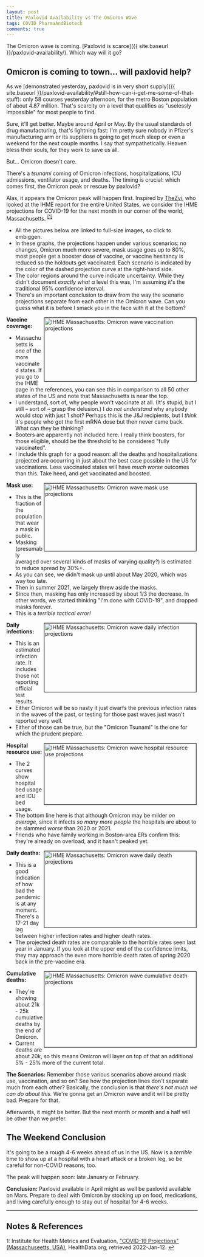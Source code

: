 ```yaml
---
layout: post
title: Paxlovid Availability vs the Omicron Wave
tags: COVID PharmaAndBiotech 
comments: true
---
```


The Omicron wave is coming.  [Paxlovid is scarce]({{ site.baseurl }}/paxlovid-availability/).
Which way will it go?  


## Omicron is coming to town&hellip; will paxlovid help?  

As we [demonstrated yesterday, paxlovid is in very short supply]({{ site.baseurl }}/paxlovid-availability/#still-how-can-i-get-me-some-of-that-stuff):
only 58 courses yesterday afternoon, for the metro Boston population of about 4.87
million.  That's scarcity on a level that qualifies as "uselessly impossible" for most
people to find.  

Sure, it'll get better.  Maybe around April or May.  By the usual standards of drug
manufacturing, that's lightning fast: I'm pretty sure nobody in Pfizer's manufacturing arm
or its suppliers is going to get much sleep or even a weekend for the next couple months.
I say that sympathetically.  Heaven bless their souls, for they work to save us all.  

But&hellip; Omicron doesn't care.  

There's a _tsunami_ coming of Omicron infections, hospitalizations, ICU admissions, 
ventilator usage, and deaths.  The timing is crucial: which comes first, the Omicron peak
or rescue by paxlovid?  

Alas, it appears the Omicron peak will happen first.  Inspired by
[TheZvi](https://thezvi.wordpress.com/2022/01/10/the-ihme-report/), who looked at the IHME
report for the entire United States, we consider the IHME projections for
COVID-19 for the next month in our corner of the world,
Massachusetts. <sup id="fn1a">[[1]](#fn1)</sup>  
- All the pictures below are linked to full-size images, so click to embiggen.  
- In these graphs, the projections happen under various scenarios: no changes, Omicron much more
  severe, mask usage goes up to 80%, most people get a booster dose of vaccine, or vaccine
  hesitancy is reduced so the holdouts get vaccinated.  Each scenario is indicated by the
  color of the dashed projection curve at the right-hand side.  
- The color regions around the curve indicate uncertainty.  While they didn't document
  _exactly what_ $\alpha$ level this was, I'm assuming it's the traditional 95% confidence
  interval.  
- There's an important conclusion to draw from the way the scenario projections separate
  from each other in the Omicron wave.  Can you guess what it is before I smack you in the
  face with it at the bottom?  

<a href="{{ site.baseurl }}/images/2022-01-12-paxlovid-availability-vs-omicron-wave-proj-vax.jpg"><img src="{{ site.baseurl }}/images/2022-01-12-paxlovid-availability-vs-omicron-wave-proj-vax-thumb.jpg" width="400" height="167" alt="IHME Massachusetts: Omicron wave vaccination projections" title="IHME Massachusetts: Omicron wave vaccination projections" style="float: right; margin: 3px 3px 3px 3px; border: 1px solid #000000;"></a>
__Vaccine coverage:__  
- Massachusetts is one of the more vaccinated states.  If you go to the IHME page in the
  references, you can see this in comparison to all 50 other states of the US and note
  that Massachusetts is near the top.  
- I understand, sort of, why people won't vaccinate at all.  (It's stupid, but I still
  &ndash; sort of &ndash; grasp the delusion.)  I _do not understand_ why anybody would stop with just 1
  shot?  Perhaps this is the J&amp;J recipients, but I _think_ it's people who got the
  first mRNA dose but then never came back.  What can they be thinking?  
- Booters are apparently not included here.  I really think boosters, for those eligible,
  should be the threshold to be considered "fully vaccinated".  
- I include this graph for a good reason: all the deaths and hospitalizations projected
  are occurring in just about the best case possible in the US for vaccinations.  Less
  vaccinated states will have _much worse_ outcomes than this.  Take heed, and get
  vaccinated and boosted.  

<a href="{{ site.baseurl }}/images/2022-01-12-paxlovid-availability-vs-omicron-wave-proj-masks.jpg"><img src="{{ site.baseurl }}/images/2022-01-12-paxlovid-availability-vs-omicron-wave-proj-masks-thumb.jpg" width="400" height="178" alt="IHME Massachusetts: Omicron wave mask use projections" title="IHME Massachusetts: Omicron wave mask use projections" style="float: right; margin: 3px 3px 3px 3px; border: 1px solid #000000;"></a>
__Mask use:__  
- This is the fraction of the population that wear a mask in public.  
- Masking (presumably   averaged over several kinds of masks of varying quality?) is
  estimated to reduce spread by 30%+.  
- As you can see, we didn't mask up until about May 2020, which was way too late.  
- Then in summer 2021, we largely threw aside the masks.  
- Since then, masking has only increased by about 1/3 the decrease.  In other words, we
  started thinking "I'm done with COVID-19", and dropped masks forever.  
- This is a _terrible tactical error!_  

<a href="{{ site.baseurl }}/images/2022-01-12-paxlovid-availability-vs-omicron-wave-proj-infect.jpg"><img src="{{ site.baseurl }}/images/2022-01-12-paxlovid-availability-vs-omicron-wave-proj-infect-thumb.jpg" width="400" height="181" alt="IHME Massachusetts: Omicron wave daily infection projections" title="IHME Massachusetts: Omicron wave daily infection projections" style="float: right; margin: 3px 3px 3px 3px; border: 1px solid #000000;"></a>
__Daily infections:__ 
- This is an estimated infection rate.  It includes those not reporting official test
  results.  
- Either Omicron will be so nasty it just dwarfs the previous infection rates in the waves
  of the past, or testing for those past waves just wasn't reported very well.
- Either of those can be true, but the "Omicron Tsunami" is the one for which the prudent
  prepare.  

<a href="{{ site.baseurl }}/images/2022-01-12-paxlovid-availability-vs-omicron-wave-proj-hosp.jpg"><img src="{{ site.baseurl }}/images/2022-01-12-paxlovid-availability-vs-omicron-wave-proj-hosp-thumb.jpg" width="400" height="160" alt="IHME Massachusetts: Omicron wave hospital resource use projections" title="IHME Massachusetts: Omicron wave hospital resource use projections" style="float: right; margin: 3px 3px 3px 3px; border: 1px solid #000000;"></a>
__Hospital resource use:__  
- The 2 curves show hospital bed usage and ICU bed usage.  
- The bottom line here is that although Omicron may be milder _on average_, since it
  infects _so many more people_ the hospitals are about to be slammed _worse_ than 2020 or 2021.  
- Friends who have family working in Boston-area ERs confirm this: they're already on
  overload, and it hasn't peaked yet.  

<a href="{{ site.baseurl }}/images/2022-01-12-paxlovid-availability-vs-omicron-wave-proj-deaths-daily.jpg"><img src="{{ site.baseurl }}/images/2022-01-12-paxlovid-availability-vs-omicron-wave-proj-deaths-daily-thumb.jpg" width="400" height="201" alt="IHME Massachusetts: Omicron wave daily death projections" title="IHME Massachusetts: Omicron wave daily death projections" style="float: right; margin: 3px 3px 3px 3px; border: 1px solid #000000;"></a>
__Daily deaths:__  
- This is a good indication of how bad the pandemic is at any moment.  There's a 17-21 day
  lag between higher infection rates and higher death rates.  
- The projected death rates are comparable to the horrible rates seen last year in
  January.  If you look at the upper end of the confidence limits, they may approach
  the even more horrible death rates of spring 2020 back in the pre-vaccine era.  

<a href="{{ site.baseurl }}/images/2022-01-12-paxlovid-availability-vs-omicron-wave-proj-deaths.jpg"><img src="{{ site.baseurl }}/images/2022-01-12-paxlovid-availability-vs-omicron-wave-proj-deaths-thumb.jpg" width="400" height="199" alt="IHME Massachusetts: Omicron wave cumulative death projections" title="IHME Massachusetts: Omicron wave cumulative death projections" style="float: right; margin: 3px 3px 3px 3px; border: 1px solid #000000;"></a>
__Cumulative deaths:__  
- They're showing about 21k - 25k cumulative deaths by the end of Omicron.  
- Current deaths are about 20k, so this means Omicron will layer on top of that an
  additional 5% - 25% more of the current total.  

__The Scenarios:__ Remember those various scenarios above around mask use, vaccination,
and so on?  See how the projection lines don't separate much from each other?  Basically,
the conclusion is that _there's not much we can do about this._  We're gonna get an
Omicron wave and it will be pretty bad.  Prepare for that.  

Afterwards, it might be better.  But the next month or month and a half will be other than
we prefer.  


## The Weekend Conclusion  

It's going to be a rough 4-6 weeks ahead of us in the US.  Now is a _terrible_ time to
show up at a hospital with a heart attack or a broken leg, so be careful for non-COVID
reasons, too.  

The peak will happen soon: late January or February.  

__Conclusion:__ Paxlovid available in April might as well be paxlovid available on Mars.
Prepare to deal with Omicron by stocking up on food, medications, and living carefully
enough to stay out of hospital for 4-6 weeks.  

---

## Notes &amp; References  

<!--
<sup id="fn1a">[[1]](#fn1)</sup>

<a id="fn1">1</a>: ***, ["***"](***), *** [↩](#fn1a)  

<a href="{{ site.baseurl }}/images/***"><img src="{{ site.baseurl }}/images/***" width="400" height="***" alt="***" title="***" style="float: right; margin: 3px 3px 3px 3px; border: 1px solid #000000;"></a>

<iframe width="400" height="224" src="***" allow="accelerometer; encrypted-media; gyroscope; picture-in-picture" allowfullscreen style="float: right; margin: 3px 3px 3px 3px; border: 1px solid #000000;"></iframe>
-->

<a id="fn1">1</a>: Institute for Health Metrics and Evaluation, ["COVID-19 Projections" (Massachuseetts, USA)](https://covid19.healthdata.org/united-states-of-america/massachusetts?view=cumulative-deaths&tab=trend), HealthData.org, retrieved 2022-Jan-12. [↩](#fn1a)  
